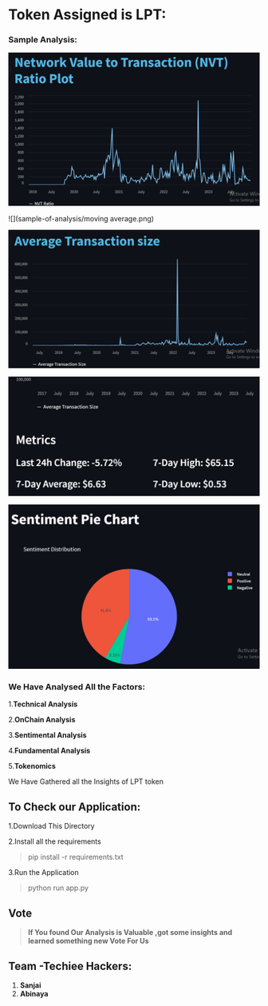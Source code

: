 # Token Assigned is LPT:


### Sample Analysis:

![](sample-of-analysis/NVT-ratio.png)

![](sample-of-analysis/moving average.png)

![](sample-of-analysis/average-t.png)

![](sample-of-analysis/metric.png)

![](sample-of-analysis/sentiment.png)








### We Have Analysed All the Factors:

1.**Technical Analysis**

2.**OnChain Analysis**

3.**Sentimental Analysis**

4.**Fundamental Analysis**

5.**Tokenomics**


We Have Gathered all the Insights  of LPT token

## To Check our Application:

1.Download This Directory

2.Install all the requirements
   >pip install -r requirements.txt 

3.Run the Application
   >python run app.py


## Vote
>**If You found Our Analysis is Valuable ,got some insights and learned something new Vote For Us**

## Team -Techiee Hackers:
   1. **Sanjai**
   2. **Abinaya**
